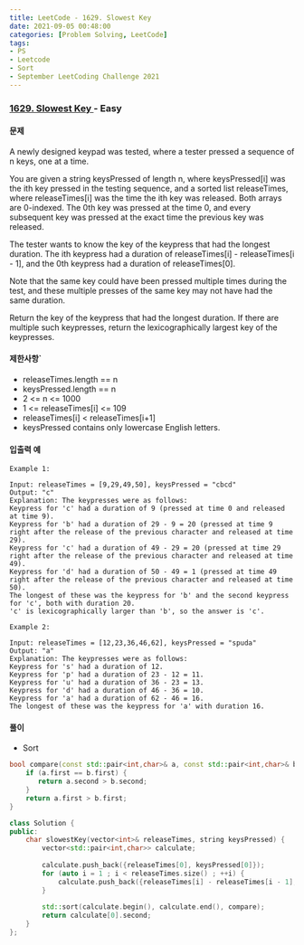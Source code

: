```yaml
---
title: LeetCode - 1629. Slowest Key
date: 2021-09-05 00:48:00
categories: [Problem Solving, LeetCode]
tags:
- PS
- Leetcode
- Sort
- September LeetCoding Challenge 2021
---
```


### [ 1629. Slowest Key ](https://leetcode.com/problems/slowest-key/) - Easy

#### 문제

A newly designed keypad was tested, where a tester pressed a sequence of n keys, one at a time.

You are given a string keysPressed of length n, where keysPressed[i] was the ith key pressed in the testing sequence, and a sorted list releaseTimes, where releaseTimes[i] was the time the ith key was released. Both arrays are 0-indexed. The 0th key was pressed at the time 0, and every subsequent key was pressed at the exact time the previous key was released.

The tester wants to know the key of the keypress that had the longest duration. The ith keypress had a duration of releaseTimes[i] - releaseTimes[i - 1], and the 0th keypress had a duration of releaseTimes[0].

Note that the same key could have been pressed multiple times during the test, and these multiple presses of the same key may not have had the same duration.

Return the key of the keypress that had the longest duration. If there are multiple such keypresses, return the lexicographically largest key of the keypresses.

#### 제한사항`

- releaseTimes.length == n
- keysPressed.length == n
- 2 <= n <= 1000
- 1 <= releaseTimes[i] <= 109
- releaseTimes[i] < releaseTimes[i+1]
- keysPressed contains only lowercase English letters.

#### 입출력 예

```
Example 1:

Input: releaseTimes = [9,29,49,50], keysPressed = "cbcd"
Output: "c"
Explanation: The keypresses were as follows:
Keypress for 'c' had a duration of 9 (pressed at time 0 and released at time 9).
Keypress for 'b' had a duration of 29 - 9 = 20 (pressed at time 9 right after the release of the previous character and released at time 29).
Keypress for 'c' had a duration of 49 - 29 = 20 (pressed at time 29 right after the release of the previous character and released at time 49).
Keypress for 'd' had a duration of 50 - 49 = 1 (pressed at time 49 right after the release of the previous character and released at time 50).
The longest of these was the keypress for 'b' and the second keypress for 'c', both with duration 20.
'c' is lexicographically larger than 'b', so the answer is 'c'.
```

```
Example 2:

Input: releaseTimes = [12,23,36,46,62], keysPressed = "spuda"
Output: "a"
Explanation: The keypresses were as follows:
Keypress for 's' had a duration of 12.
Keypress for 'p' had a duration of 23 - 12 = 11.
Keypress for 'u' had a duration of 36 - 23 = 13.
Keypress for 'd' had a duration of 46 - 36 = 10.
Keypress for 'a' had a duration of 62 - 46 = 16.
The longest of these was the keypress for 'a' with duration 16.
```

#### 풀이
- Sort

```cpp
bool compare(const std::pair<int,char>& a, const std::pair<int,char>& b) {
    if (a.first == b.first) {
       return a.second > b.second;
    }
    return a.first > b.first;
}

class Solution {
public:
    char slowestKey(vector<int>& releaseTimes, string keysPressed) {            
        vector<std::pair<int,char>> calculate;
        
        calculate.push_back({releaseTimes[0], keysPressed[0]});
        for (auto i = 1 ; i < releaseTimes.size() ; ++i) {
            calculate.push_back({releaseTimes[i] - releaseTimes[i - 1], keysPressed[i]});
        }
        
        std::sort(calculate.begin(), calculate.end(), compare);
        return calculate[0].second;
    }
};
```
